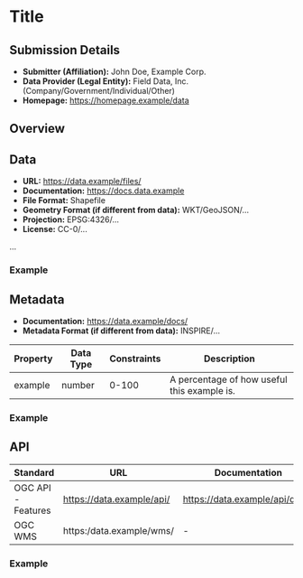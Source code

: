 # Title <!-- Replace with your title of the dataset -->

## Submission Details

- **Submitter (Affiliation):** John Doe, Example Corp.
- **Data Provider (Legal Entity):** Field Data, Inc. (Company/Government/Individual/Other)
- **Homepage:** https://homepage.example/data

## Overview

<!-- Please provide a short overview about your data and/or API. -->

## Data

<!-- Any important information about your field boundary data,
e.g. in which format and projection the geometry is provided. -->

- **URL:** https://data.example/files/
- **Documentation:** https://docs.data.example
- **File Format:** Shapefile
- **Geometry Format (if different from data):** WKT/GeoJSON/...
- **Projection:** EPSG:4326/...
- **License:** CC-0/...

...

### Example

<!-- Please provide a link to the data or embed it into this document as a code block. -->

## Metadata

<!-- Any important information about your metadata.
Usually a list of properties with e.g. a short description, data type, constraints such as value range or allowed values, etc. -->

- **Documentation:** https://data.example/docs/
- **Metadata Format (if different from data):** INSPIRE/...

| Property | Data Type | Constraints | Description |
| -------- | --------- | ----------- | ----------- |
| example  | number    | 0-100       | A percentage of how useful this example is. |

### Example

<!-- Please provide a link to the data or embed it into this document as a code block. -->

## API

<!-- Any important information about your API that is not captured in the chapters above,
e.g. an example response of a field boundary. -->

| Standard | URL | Documentation |
| -------- | --- | ------------- |
| OGC API - Features | https://data.example/api/ | https://data.example/api/docs/ |
| OGC WMS            | https:/data.example/wms/ | - |

### Example

<!-- Please provide a link to the data or embed it into this document as a code block. -->